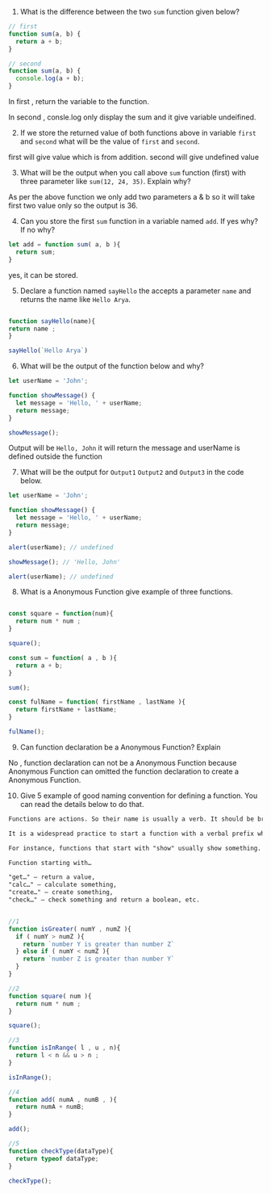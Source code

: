 1. What is the difference between the two `sum` function given below?

```js
// first
function sum(a, b) {
  return a + b;
}

// second
function sum(a, b) {
  console.log(a + b);
}
```
In first , return the variable to the function.

In second , consle.log only display the sum and it give variable undeifined.


2. If we store the returned value of both functions above in variable `first` and `second` what will be the value of `first` and `second`.

first will give value which is from  addition. second will give undefined value


3. What will be the output when you call above `sum` function (first) with three parameter like `sum(12, 24, 35)`. Explain why?

As per the above function we only add  two parameters a & b so it will take first two value only so the output is 36.

4. Can you store the first `sum` function in a variable named `add`. If yes why? If no why?

```js 
let add = function sum( a, b ){
  return sum;
} 
```

yes, it can be stored.


5. Declare a function named `sayHello` the accepts a parameter `name` and returns the name like `Hello Arya`.

```js

function sayHello(name){
return name ;
}

sayHello(`Hello Arya`)

```

6. What will be the output of the function below and why?

```js
let userName = 'John';

function showMessage() {
  let message = 'Hello, ' + userName;
  return message;
}

showMessage();
```
Output will be `Hello, John`
it will return the message and userName is defined outside the function


7. What will be the output for `Output1` `Output2` and `Output3` in the code below.

```js
let userName = 'John';

function showMessage() {
  let message = 'Hello, ' + userName;
  return message;
}

alert(userName); // undefined

showMessage(); // 'Hello, John'

alert(userName); // undefined
```

8. What is a Anonymous Function give example of three functions.

```js

const square = function(num){
  return num * num ;
}

square();

const sum = function( a , b ){
  return a + b;
}

sum();

const fulName = function( firstName , lastName ){
  return firstName + lastName;
}

fulName();
```

9. Can function declaration be a Anonymous Function? Explain

No , function declaration can not be a Anonymous Function because Anonymous Function can omitted the function declaration to create a Anonymous Function.


10. Give 5 example of good naming convention for defining a function. You can read the details below to do that.

```md
Functions are actions. So their name is usually a verb. It should be brief, as accurate as possible and describe what the function does, so that someone reading the code gets an indication of what the function does.

It is a widespread practice to start a function with a verbal prefix which vaguely describes the action. There must be an agreement within the team on the meaning of the prefixes.

For instance, functions that start with "show" usually show something.

Function starting with…

"get…" – return a value,
"calc…" – calculate something,
"create…" – create something,
"check…" – check something and return a boolean, etc.
```

```js

//1
function isGreater( numY , numZ ){
  if ( numY > numZ ){
    return `number Y is greater than number Z`
  } else if ( numY < numZ ){
    return `number Z is greater than number Y`
  }
}

//2
function square( num ){
  return num * num ;
}

square();

//3
function isInRange( l , u , n){
  return l < n && u > n ;
}

isInRange();

//4
function add( numA , numB , ){
  return numA + numB;
}

add();

//5
function checkType(dataType){
  return typeof dataType;
}

checkType();

